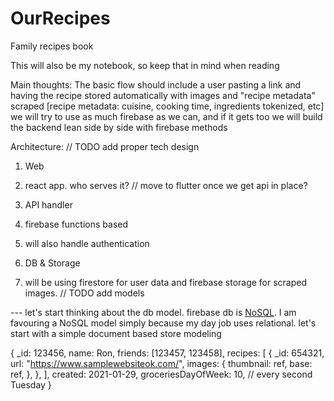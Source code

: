 # OurRecipes
Family recipes book


This will also be my notebook, so keep that in mind when reading

Main thoughts:
The basic flow should include a user pasting a link and having the recipe stored automatically with images and "recipe metadata" scraped
[recipe metadata: cuisine, cooking time, ingredients tokenized, etc]
we will try to use as much firebase as we can, and if it gets too we will build the backend lean side by side with firebase methods

Architecture: // TODO add proper tech design

1. Web 
  1. react app. who serves it?
// move to flutter once we get api in place?

2. API handler
  1. firebase functions based
  2. will also handle authentication

3. DB & Storage
  1. will be using firestore for user data and firebase storage for scraped images. // TODO add models




--- let's start thinking about the db model.
firebase db is [NoSQL](https://www.mongodb.com/nosql-explained). I am favouring a NoSQL model simply because my day job uses relational.
let's start with a simple document based store modeling

{
  _id: 123456,
  name: Ron,
  friends: [123457, 123458],
  recipes: [
      {
        _id: 654321,
        url: "https://www.samplewebsiteok.com/",
        images: {
          thumbnail: ref,
          base: ref,
        },
      },
  ],
  created: 2021-01-29,
  groceriesDayOfWeek: 10, // every second Tuesday
}
